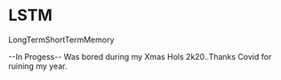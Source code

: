 # LSTM
LongTermShortTermMemory

--In Progess-- Was bored during my Xmas Hols 2k20..Thanks Covid for ruining my year.
